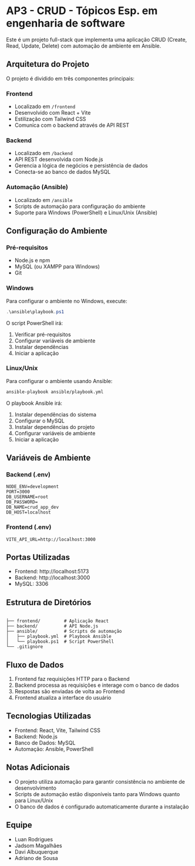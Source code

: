 # AP3 - CRUD - Tópicos Esp. em engenharia de software

Este é um projeto full-stack que implementa uma aplicação CRUD (Create, Read, Update, Delete) com automação de ambiente em Ansible.

## Arquitetura do Projeto

O projeto é dividido em três componentes principais:

### Frontend
- Localizado em `/frontend`
- Desenvolvido com React + Vite
- Estilização com Tailwind CSS
- Comunica com o backend através de API REST

### Backend
- Localizado em `/backend`
- API REST desenvolvida com Node.js
- Gerencia a lógica de negócios e persistência de dados
- Conecta-se ao banco de dados MySQL

### Automação (Ansible)
- Localizado em `/ansible`
- Scripts de automação para configuração do ambiente
- Suporte para Windows (PowerShell) e Linux/Unix (Ansible)

## Configuração do Ambiente

### Pré-requisitos
- Node.js e npm
- MySQL (ou XAMPP para Windows)
- Git

### Windows
Para configurar o ambiente no Windows, execute:
```powershell
.\ansible\playbook.ps1
```

O script PowerShell irá:
1. Verificar pré-requisitos
2. Configurar variáveis de ambiente
3. Instalar dependências
4. Iniciar a aplicação

### Linux/Unix
Para configurar o ambiente usando Ansible:
```bash
ansible-playbook ansible/playbook.yml
```

O playbook Ansible irá:
1. Instalar dependências do sistema
2. Configurar o MySQL
3. Instalar dependências do projeto
4. Configurar variáveis de ambiente
5. Iniciar a aplicação

## Variáveis de Ambiente

### Backend (.env)
```
NODE_ENV=development
PORT=3000
DB_USERNAME=root
DB_PASSWORD=
DB_NAME=crud_app_dev
DB_HOST=localhost
```

### Frontend (.env)
```
VITE_API_URL=http://localhost:3000
```

## Portas Utilizadas
- Frontend: http://localhost:5173
- Backend: http://localhost:3000
- MySQL: 3306

## Estrutura de Diretórios
```

├── frontend/         # Aplicação React
├── backend/          # API Node.js
├── ansible/          # Scripts de automação
│   ├── playbook.yml  # Playbook Ansible
│   └── playbook.ps1  # Script PowerShell
└── .gitignore
```

## Fluxo de Dados
1. Frontend faz requisições HTTP para o Backend
2. Backend processa as requisições e interage com o banco de dados
3. Respostas são enviadas de volta ao Frontend
4. Frontend atualiza a interface do usuário

## Tecnologias Utilizadas
- Frontend: React, Vite, Tailwind CSS
- Backend: Node.js
- Banco de Dados: MySQL
- Automação: Ansible, PowerShell

## Notas Adicionais
- O projeto utiliza automação para garantir consistência no ambiente de desenvolvimento
- Scripts de automação estão disponíveis tanto para Windows quanto para Linux/Unix
- O banco de dados é configurado automaticamente durante a instalação 

## Equipe
- Luan Rodrigues
- Jadsom Magalhães
- Davi Albuquerque
- Adriano de Sousa